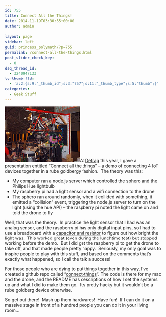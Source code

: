 ```yaml
---
id: 755
title: Connect All the Things!
date: 2014-11-19T03:30:55+00:00
author: admin

layout: page
sidebar: left
guid: princess_polymath/?p=755
permalink: /connect-all-the-things.html
post_slider_check_key:
  - 0
dsq_thread_id:
  - 3240947133
tc-thumb-fld:
  - 'a:2:{s:9:"_thumb_id";s:3:"757";s:11:"_thumb_type";s:5:"thumb";}'
categories:
  - Geek Stuff
---
```

<a href="/assets/img/2014/11/135634867_39bafbc3e3_m.jpg" class="grouped_elements" rel="tc-fancybox-group755"><img alt="This is a picture" class="alignleft wp-image-757 size-full" src="/assets/img/2014/11/135634867_39bafbc3e3_m.jpg" alt="135634867_39bafbc3e3_m" width="240" height="180" /></a>At [Defrag](http://www.defragcon.com) this year, I gave a presentation entitled &#8220;Connect all the things&#8221; &#8211; a demo of connecting 4 IoT devices together in a rube goldbergy fashion.  The theory was this:

  * My computer ran a node.js server which controlled the sphero and the Philips Hue lightbulb
  * My raspberry pi had a light sensor and a wifi connection to the drone
  * The sphero ran around randomly, when it collided with something, it emitted a &#8220;collision&#8221; event, triggering the node.js server to turn on the light (using the hue API) &#8211; the raspberry pi noted the light came on and told the drone to fly

Well, that was the theory.  In practice the light sensor that I had was an analog sensor, and the raspberry pi has only digital input pins, so I had to use a breadboard with a [capacitor and resistor](http://www.raspberrypi-spy.co.uk/2012/08/reading-analogue-sensors-with-one-gpio-pin/) to figure out how bright the light was.  This worked great (even during the lunchtime test) but stopped working before the demo.  But I did get the raspberry pi to get the drone to take off, and that made people pretty happy.  Seriously, my only goal was to inspire people to play with this stuff, and based on the comments that&#8217;s exactly what happened, so I call the talk a success!

For those people who are dying to put things together in this way, I&#8217;ve created a github repo called &#8220;[connect-things](https://github.com/synedra/connect-things)&#8220;. The code is there for my mac and the drone, and the README has descriptions of how I set the systems up and what I did to make them go.  It&#8217;s pretty hacky but it wouldn&#8217;t be a rube goldberg device otherwise.

So get out there!  Mash up them hardwares!  Have fun!  If I can do it on a massive stage in front of a hundred people you can do it in your living room&#8230;